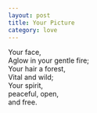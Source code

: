 ```yaml
---
layout: post
title: Your Picture
category: love
---
```


Your face,  
Aglow in your gentle fire;  
Your hair a forest,  
Vital and wild;  
Your spirit,  
peaceful, open,  
and free.
